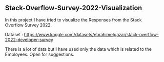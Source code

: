 ## Stack-Overflow-Survey-2022-Visualization

In this project I have tried to visualize the Responses from the Stack Overflow Survey 2022.

Dataset : https://www.kaggle.com/datasets/ebrahimelgazar/stack-overflow-2022-developer-survey

There is a lot of data but I have used only the data which is related to the Employees.
Open for suggestions.
